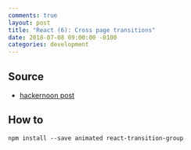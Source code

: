 ```yaml
---
comments: true
layout: post
title: "React (6): Cross page transitions"
date: 2018-07-08 09:00:00 -0100
categories: development
---
```

## Source
* [hackernoon post](https://hackernoon.com/animated-page-transitions-with-react-router-4-reacttransitiongroup-and-animated-1ca17bd97a1a)

## How to
```
npm install --save animated react-transition-group
```